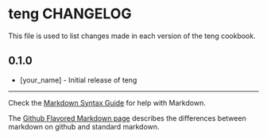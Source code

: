 teng CHANGELOG
==============

This file is used to list changes made in each version of the teng cookbook.

0.1.0
-----
- [your_name] - Initial release of teng

- - -
Check the [Markdown Syntax Guide](http://daringfireball.net/projects/markdown/syntax) for help with Markdown.

The [Github Flavored Markdown page](http://github.github.com/github-flavored-markdown/) describes the differences between markdown on github and standard markdown.
